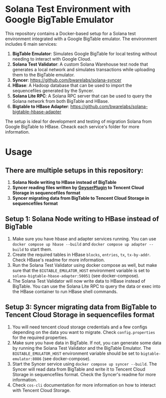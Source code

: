 # Solana Test Environment with Google BigTable Emulator

This repository contains a Docker-based setup for a Solana test environment integrated with a Google BigTable emulator. The environment includes 6 main services:

1. **BigTable Emulator**: Simulates Google BigTable for local testing without needing to interact with Google Cloud.
2. **Solana Test Validator**: A custom Solana Warehouse test node that generates a local network and simulates transactions while uploading them to the BigTable emulator.
3. **Syncer**: https://github.com/bwarelabs/solana-syncer
4. **HBase**: A Hadoop database that can be used to import the sequencefiles generated by the Syncer.
5. **Solana Lite RPC**: A Solana RPC server that can be used to query the Solana network from both BigTable and HBase.
6. **Bigtable to HBase Adapter**: https://github.com/bwarelabs/solana-bigtable-hbase-adapter

The setup is ideal for development and testing of migration Solana from Google BigTable to HBase. Cheack each service's folder for more information.

# Usage
## There are multiple setups in this repository:
1. **Solana Node writing to HBase instead of BigTable**
2. **Syncer reading files written by [GeyserPlugin](https://github.com/bwarelabs/solana-cos-plugin) to Tencent Cloud Storage in sequencefiles format**
3. **Syncer migrating data from BigTable to Tencent Cloud Storage in sequencefiles format**

## Setup 1: Solana Node writing to HBase instead of BigTable
1. Make sure you have hbase and adapter services running. You can use `docker compose up hbase --build` and `docker compose up adapter --build` to start them.
2. Create the required tables in HBase `blocks`, `entries`, `tx`, `tx-by-addr`. Check HBase's readme for more information.
3. Run the Solana Test Validator using docker compose as well, but make sure that the `BIGTABLE_EMULATOR_HOST` environment variable is set to `solana-bigtable-hbase-adapter:50051` (see docker-compose).
4. The Solana Test Validator will now write data to HBase instead of BigTable. You can use the Solana Lite RPC to query the data or exec into the HBase container to run HBase shell commands.

## Setup 3: Syncer migrating data from BigTable to Tencent Cloud Storage in sequencefiles format
1. You will need tencent cloud storage credentials and a few configs depending on the data you want to migrate. Check `config.properties` for the required properties.
2. Make sure you have data in BigTable. If not, you can generate some data by running the Solana Test Validator and the BigTable Emulator. The `BIGTABLE_EMULATOR_HOST` environment variable should be set to `bigtable-emulator:8086` (see docker-compose).
3. Start the Syncer service using `docker compose up syncer --build`. The Syncer will read data from BigTable and write it to Tencent Cloud Storage in sequencefiles format. Check the Syncer's readme for more information.
4. Check `cos-cli` documentation for more information on how to interact with Tencent Cloud Storage.